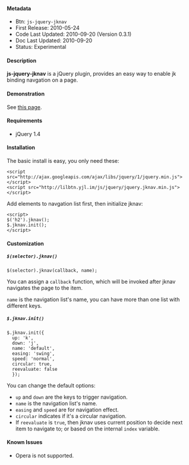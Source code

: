 #### Metadata

 * Btn: `js-jquery-jknav`
 * First Release: 2010-05-24
 * Code Last Updated: 2010-09-20 (Version 0.3.1)
 * Doc Last Updated: 2010-09-20
 * Status: Experimental

#### Description

**js-jquery-jknav** is a jQuery plugin, provides an easy way to enable jk binding navgation on a page.

#### Demonstration

See [this page](http://lilbtn.googlecode.com/hg/src/static/js/jquery/jquery.jknav.demo.html).

#### Requirements

 * jQuery 1.4

#### Installation

The basic install is easy, you only need these:
	
    <script src="http://ajax.googleapis.com/ajax/libs/jquery/1/jquery.min.js"></script>
    <script src="http://lilbtn.yjl.im/js/jquery/jquery.jknav.min.js"></script>

Add elements to navgation list first, then initialize jknav:

    <script>
    $('h2').jknav();
    $.jknav.init();
    </script>

#### Customization

##### `$(selector).jknav()`

    $(selector).jknav(callback, name);

You can assign a `callback` function, which will be invoked after jknav navigates the page to the item.

`name` is the navigation list's name, you can have more than one list with different keys.

##### `$.jknav.init()`

    $.jknav.init({
      up: 'k',
      down: 'j',
      name: 'default',
      easing: 'swing',
      speed: 'normal',
      circular: true,
      reevaluate: false
      });

You can change the default options:

 * `up` and `down` are the keys to trigger navigation.
 * `name` is the navigation list's name.
 * `easing` and `speed` are for navigation effect.
 * `circular` indicates if it's a circular navigation.
 * If `reevaluate` is `true`, then jknav uses current position to decide next item to navigate to; or based on the internal `index` variable.

#### Known Issues

 * Opera is not supported.

<!-- Btn, jQuery, navigation -->
